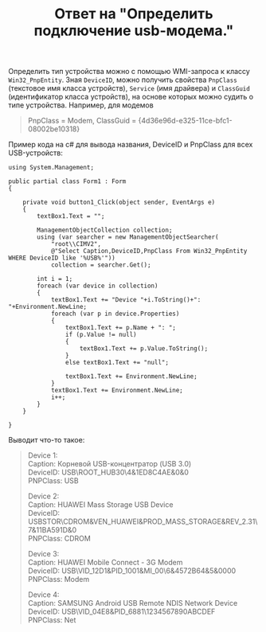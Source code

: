 ﻿---
title: "Ответ на \"Определить подключение usb-модема.\""
se.owner.user_id: 240512
se.owner.display_name: "MSDN.WhiteKnight"
se.owner.link: "https://ru.stackoverflow.com/users/240512/msdn-whiteknight"
se.answer_id: 734397
se.question_id: 318423
se.post_type: answer
se.score: 1
se.is_accepted: False
---
<p>Определить тип устройства можно с помощью WMI-запроса к классу <code>Win32_PnpEntity</code>. Зная <code>DeviceID</code>, можно получить свойства <code>PnpClass</code> (текстовое имя класса устройств), <code>Service</code> (имя драйвера) и <code>ClassGuid</code> (идентификатор класса устройств), на основе которых можно судить о типе устройства. Например, для модемов </p>

<blockquote>
  <p>PnpClass = Modem, ClassGuid = {4d36e96d-e325-11ce-bfc1-08002be10318}</p>
</blockquote>

<p>Пример кода на c# для вывода названия, DeviceID и PnpClass для всех USB-устройств:</p>

<pre><code>using System.Management;

public partial class Form1 : Form
{

    private void button1_Click(object sender, EventArgs e)
    {
        textBox1.Text = "";

        ManagementObjectCollection collection;
        using (var searcher = new ManagementObjectSearcher(
            "root\\CIMV2",
            @"Select Caption,DeviceID,PnpClass From Win32_PnpEntity WHERE DeviceID like '%USB%'"))
            collection = searcher.Get();

        int i = 1;
        foreach (var device in collection)
        {
            textBox1.Text += "Device "+i.ToString()+": "+Environment.NewLine;
            foreach (var p in device.Properties)
            {
                textBox1.Text += p.Name + ": ";
                if (p.Value != null)
                {
                    textBox1.Text += p.Value.ToString();
                }
                else textBox1.Text += "null";

                textBox1.Text += Environment.NewLine;
            }
            textBox1.Text += Environment.NewLine;
            i++;
        }            
    }

}
</code></pre>

<p>Выводит что-то такое:</p>

<blockquote>
  <p>Device 1:<br>
  Caption: Корневой USB-концентратор (USB 3.0)<br>
  DeviceID: USB\ROOT_HUB30\4&amp;1ED8C4AE&amp;0&amp;0<br>
  PNPClass: USB  </p>
  
  <p>Device 2:<br>
  Caption: HUAWEI Mass Storage USB Device<br>
  DeviceID: USBSTOR\CDROM&amp;VEN_HUAWEI&amp;PROD_MASS_STORAGE&amp;REV_2.31\7&amp;11BA591D&amp;0<br>
  PNPClass: CDROM  </p>
  
  <p>Device 3:<br>
  Caption: HUAWEI Mobile Connect - 3G Modem<br>
  DeviceID: USB\VID_12D1&amp;PID_1001&amp;MI_00\6&amp;4572B64&amp;5&amp;0000<br>
  PNPClass: Modem  </p>
  
  <p>Device 4:<br>
  Caption: SAMSUNG Android USB Remote NDIS Network Device<br>
  DeviceID: USB\VID_04E8&amp;PID_6881\1234567890ABCDEF<br>
  PNPClass: Net  </p>
</blockquote>
